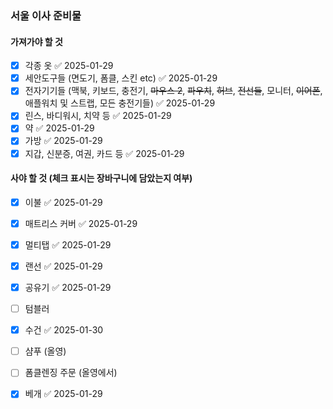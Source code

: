### 서울 이사 준비물
#### 가져가야 할 것
- [x] 각종 옷 ✅ 2025-01-29
- [x] 세안도구들 (면도기, 폼클, 스킨 etc) ✅ 2025-01-29
- [x] 전자기기들 (맥북, 키보드, 충전기, ~~마우스 2~~, ~~파우치~~, ~~허브~~, ~~전선들~~, 모니터, ~~이어폰~~, 애플워치 및 스트랩, 모든 충전기들) ✅ 2025-01-29
- [x] 린스, 바디워시, 치약 등 ✅ 2025-01-29
- [x] 약 ✅ 2025-01-29
- [x] 가방 ✅ 2025-01-29
- [x] 지갑, 신분증, 여권, 카드 등 ✅ 2025-01-29

#### 사야 할 것 (체크 표시는 장바구니에 담았는지 여부)
- [x] 이불 ✅ 2025-01-29
- [x] 매트리스 커버 ✅ 2025-01-29
- [x] 멀티탭 ✅ 2025-01-29
- [x] 랜선 ✅ 2025-01-29
- [x] 공유기 ✅ 2025-01-29
- [ ] 텀블러 
- [x] 수건 ✅ 2025-01-30
- [ ] 샴푸 (올영)
- [ ] 폼클렌징 주문 (올영에서)
- [x] 베개 ✅ 2025-01-29

